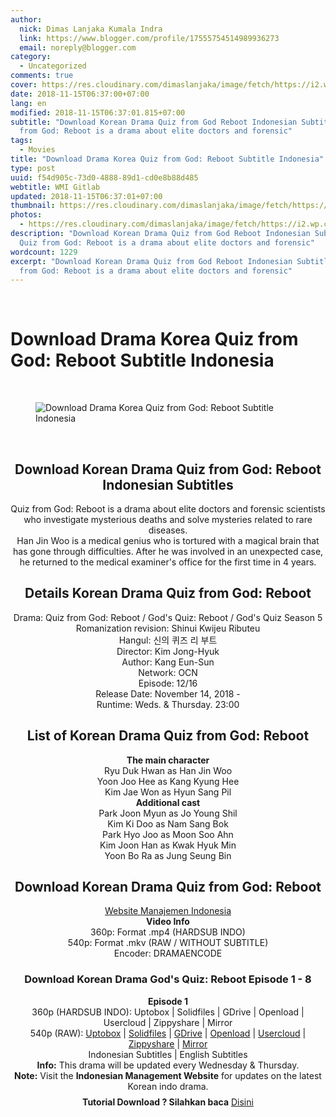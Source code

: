 ```yaml
---
author:
  nick: Dimas Lanjaka Kumala Indra
  link: https://www.blogger.com/profile/17555754514989936273
  email: noreply@blogger.com
category:
  - Uncategorized
comments: true
cover: https://res.cloudinary.com/dimaslanjaka/image/fetch/https://i2.wp.com/www.dramaencode.com/wp-content/uploads/2018/11/Download-Drama-Korea-Gods-Quiz-Reboot-Subtitle-Indonesia.jpg?resize=600%2C381&ssl=1
date: 2018-11-15T06:37:00+07:00
lang: en
modified: 2018-11-15T06:37:01.815+07:00
subtitle: "Download Korean Drama Quiz from God Reboot Indonesian Subtitles Quiz
  from God: Reboot is a drama about elite doctors and forensic"
tags:
  - Movies
title: "Download Drama Korea Quiz from God: Reboot Subtitle Indonesia"
type: post
uuid: f54d905c-73d0-4888-89d1-cd0e8b88d485
webtitle: WMI Gitlab
updated: 2018-11-15T06:37:01+07:00
thumbnail: https://res.cloudinary.com/dimaslanjaka/image/fetch/https://i2.wp.com/www.dramaencode.com/wp-content/uploads/2018/11/Download-Drama-Korea-Gods-Quiz-Reboot-Subtitle-Indonesia.jpg?resize=600%2C381&ssl=1
photos:
  - https://res.cloudinary.com/dimaslanjaka/image/fetch/https://i2.wp.com/www.dramaencode.com/wp-content/uploads/2018/11/Download-Drama-Korea-Gods-Quiz-Reboot-Subtitle-Indonesia.jpg?resize=600%2C381&ssl=1
description: "Download Korean Drama Quiz from God Reboot Indonesian Subtitles
  Quiz from God: Reboot is a drama about elite doctors and forensic"
wordcount: 1229
excerpt: "Download Korean Drama Quiz from God Reboot Indonesian Subtitles Quiz
  from God: Reboot is a drama about elite doctors and forensic"
---
```


<br><h1 class="notranslate" for="title">Download Drama Korea Quiz from God: Reboot Subtitle Indonesia</h1><div><div class="entry-content clearfix"><br><figure class="entry-thumbnail"><img alt="Download Drama Korea Quiz from God: Reboot Subtitle Indonesia" class="notranslate" src="https://res.cloudinary.com/dimaslanjaka/image/fetch/https://res.cloudinary.com/practicaldev/image/fetch/www.dramaencode.com/wp-content/uploads/2018/11/Download-Drama-Korea-Gods-Quiz-Reboot-Subtitle-Indonesia.jpg?resize=600%2C381&amp;ssl=1" title="Download Korean Drama God's Quiz Rebooting Indonesian Subtitles"></figure><br><h2 style="text-align: center;"> <span class="notranslate"> Download Korean Drama Quiz from God: Reboot Indonesian Subtitles</span> </h2><div style="text-align: center;"><span class="notranslate"> Quiz from God: Reboot is a drama about elite doctors and forensic scientists who investigate mysterious deaths and solve mysteries related to rare diseases.</span> <br><span class="notranslate"> Han Jin Woo is a medical genius who is tortured with a magical brain that has gone through difficulties.</span> <span class="notranslate"> After he was involved in an unexpected case, he returned to the medical examiner's office for the first time in 4 years.</span> </div><h2 style="text-align: center;"> <span class="notranslate"> Details Korean Drama Quiz from God: Reboot</span> </h2><div style="text-align: center;"><span class="notranslate"> Drama: Quiz from God: Reboot / God's Quiz: Reboot / God's Quiz Season 5</span> <br><span class="notranslate"> Romanization revision: Shinui Kwijeu Ributeu</span> <br><span class="notranslate"> Hangul: 신의 퀴즈 리 부트</span> <br><span class="notranslate"> Director: Kim Jong-Hyuk</span> <br><span class="notranslate"> Author: Kang Eun-Sun</span> <br><span class="notranslate"> Network: OCN</span> <br><span class="notranslate"> Episode: 12/16</span> <br><span class="notranslate"> Release Date: November 14, 2018 -</span> <br><span class="notranslate"> Runtime: Weds.</span> <span class="notranslate"> &amp; Thursday.</span> <span class="notranslate"> 23:00</span> </div><h2 style="text-align: center;"> <span class="notranslate"> List of Korean Drama Quiz from God: Reboot</span> </h2><div style="text-align: center;"><span class="notranslate"> <strong>The main character</strong></span> <br><span class="notranslate"> Ryu Duk Hwan as Han Jin Woo</span> <br><span class="notranslate"> Yoon Joo Hee as Kang Kyung Hee</span> <br><span class="notranslate"> Kim Jae Won as Hyun Sang Pil</span> </div><div style="text-align: center;"><span class="notranslate"> <strong>Additional cast</strong></span> <br><span class="notranslate"> Park Joon Myun as Jo Young Shil</span> <br><span class="notranslate"> Kim Ki Doo as Nam Sang Bok</span> <br><span class="notranslate"> Park Hyo Joo as Moon Soo Ahn</span> <br><span class="notranslate"> Kim Joon Han as Kwak Hyuk Min</span> <br><span class="notranslate"> Yoon Bo Ra as Jung Seung Bin</span> </div><h2 style="text-align: center;"> <span class="notranslate"> Download Korean Drama Quiz from God: Reboot</span> </h2><div style="text-align: center;"><a class="notranslate" data-wpel-link="internal" href="https://web-manajemen.blogspot.com/p/search.html?q=" target="_blank">Website Manajemen Indonesia</a> <br><span class="notranslate"> <strong>Video Info</strong></span> <br><span class="notranslate"> 360p: Format .mp4 (HARDSUB INDO)</span> <br><span class="notranslate"> 540p: Format .mkv (RAW / WITHOUT SUBTITLE)</span> <br><span class="notranslate"> Encoder: DRAMAENCODE</span> </div><h3 style="text-align: center;"> <span class="notranslate"> Download Korean Drama God's Quiz: Reboot Episode 1 - 8</span> </h3><div style="text-align: center;"><span class="notranslate"> <strong>Episode 1</strong></span> <strong><br></strong> <span class="notranslate"> 360p (HARDSUB INDO): Uptobox |</span> <span class="notranslate"> Solidfiles |</span> <span class="notranslate"> GDrive |</span> <span class="notranslate"> Openload |</span> <span class="notranslate"> Usercloud |</span> <span class="notranslate"> Zippyshare |</span> <span class="notranslate"> Mirror</span> <br><span class="notranslate"> 540p (RAW): <a class="notranslate" data-wpel-link="external" href="https://uptobox.com/ysrflaqr0dzo" rel="noopener noreferer nofollow" target="_blank">Uptobox</a> |</span> <span class="notranslate"> <a class="notranslate" data-wpel-link="external" href="http://www.solidfiles.com/v/GGDgrqQ6DzKg7" rel="noopener noreferer nofollow" target="_blank">Solidfiles</a> |</span> <span class="notranslate"> <a class="notranslate" data-wpel-link="external" href="https://drive.google.com/uc?id=1dZ9yxU8UMnozcBiNVekzJtm6ufOri5jy&amp;export=download" rel="noopener noreferer nofollow" target="_blank">GDrive</a> |</span> <span class="notranslate"> <a class="notranslate" data-wpel-link="external" href="https://www.blogger.com/blogger.g?blogID=2771056599229295027" rel="noopener noreferer nofollow" target="_blank">Openload</a> |</span> <span class="notranslate"> <a class="notranslate" data-wpel-link="external" href="https://userscloud.com/fidb3y081diy" rel="noopener noreferer nofollow" target="_blank">Usercloud</a> |</span> <span class="notranslate"> <a class="notranslate" data-wpel-link="external" href="https://www105.zippyshare.com/v/qK8xvoHT/file.html" rel="noopener noreferer nofollow" target="_blank">Zippyshare</a> |</span> <a class="notranslate" data-wpel-link="external" href="https://mirrorace.com/m/1tp4r" rel="noopener noreferer nofollow" target="_blank">Mirror</a> <br><span class="notranslate"> Indonesian Subtitles |</span> <span class="notranslate"> English Subtitles</span> </div><div style="text-align: center;"><span class="notranslate"> <strong>Info:</strong> This drama will be updated every Wednesday &amp; Thursday.</span> </div><div style="text-align: center;"><span class="notranslate"> <strong>Note:</strong> Visit the <strong>Indonesian Management Website</strong> for updates on the latest Korean indo drama.</span> </div><div class="notranslate code-block code-block-1" style="clear: both; margin: 8px auto; text-align: center;"><b>Tutorial Download ? Silahkan baca</b> <a class="notranslate" data-wpel-link="internal" href="https://web-manajemen.blogspot.com/p/search.html?q=tutorial%20download%20di%20dramaencode" target="_blank">Disini</a> </div></div><!--original-->  </div>